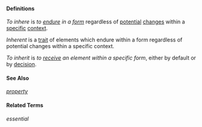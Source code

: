 #### Definitions

*To inhere* is *to [endure](https://github.com/gcassel/Modular-Organization-Terminology/blob/master/terms/endure.md) in a [form](https://github.com/gcassel/Modular-Organization-Terminology/blob/master/terms/form.md)* regardless of [potential](https://github.com/gcassel/Modular-Organization-Terminology/blob/master/terms/potential.md) [changes](https://github.com/gcassel/Modular-Organization-Terminology/blob/master/terms/change.md) within a [specific](https://github.com/gcassel/Modular-Organization-Terminology/blob/master/terms/specific.md) [context](https://github.com/gcassel/Modular-Organization-Terminology/blob/master/terms/context.md).

*Inherent* is a [trait](https://github.com/gcassel/Modular-Organization-Terminology/blob/master/terms/trait.md) of elements which endure within a form regardless of potential changes within a specific context.

*To inherit* is *to [receive](https://github.com/gcassel/Modular-Organization-Terminology/blob/master/terms/receive.md) an element within a specific form*, either by default or by [decision](https://github.com/gcassel/Modular-Organization-Terminology/blob/master/terms/decide.md).

#### See Also
*[property](https://github.com/gcassel/Modular-Organization-Terminology/blob/master/terms/property.md)*

#### Related Terms
*essential*


